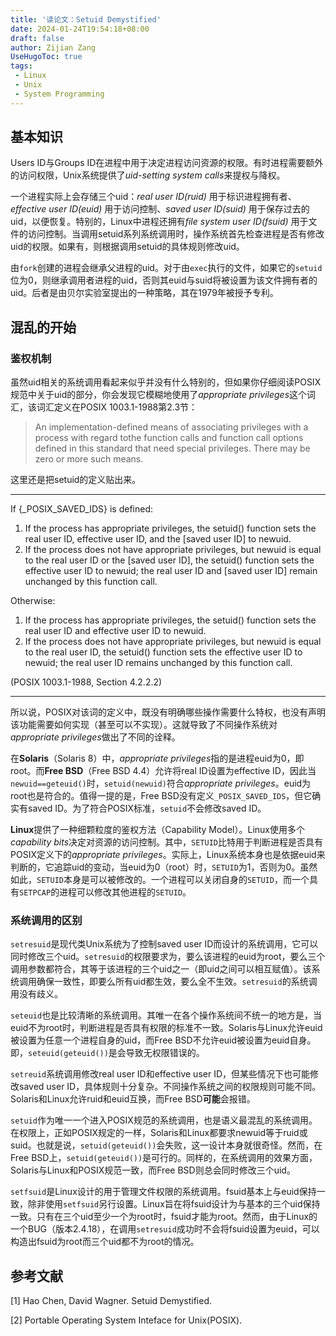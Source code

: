 ```yaml
---
title: '读论文：Setuid Demystified'
date: 2024-01-24T19:54:18+08:00
draft: false
author: Zijian Zang
UseHugoToc: true
tags: 
 - Linux
 - Unix
 - System Programming
---
```


<!--more-->

## 基本知识

Users ID与Groups ID在进程中用于决定进程访问资源的权限。有时进程需要额外的访问权限，Unix系统提供了*uid-setting system calls*来提权与降权。

一个进程实际上会存储三个uid：*real user ID(ruid)* 用于标识进程拥有者、*effective user ID(euid)* 用于访问控制、*saved user ID(suid)* 用于保存过去的uid，以便恢复。特别的，Linux中进程还拥有*file system user ID(fsuid)* 用于文件的访问控制。当调用setuid系列系统调用时，操作系统首先检查进程是否有修改uid的权限。如果有，则根据调用setuid的具体规则修改uid。

由`fork`创建的进程会继承父进程的uid。对于由`exec`执行的文件，如果它的`setuid`位为0，则继承调用者进程的uid，否则其euid与suid将被设置为该文件拥有者的uid。后者是由贝尔实验室提出的一种策略，其在1979年被授予专利。

## 混乱的开始

### 鉴权机制

虽然uid相关的系统调用看起来似乎并没有什么特别的，但如果你仔细阅读POSIX规范中关于uid的部分，你会发现它模糊地使用了*appropriate privileges*这个词汇，该词汇定义在POSIX 1003.1-1988第2.3节：

>An implementation-defined means of associating privileges with a process with regard tothe function calls and function call options defined in this standard that need special privileges. There may be zero or more such means.

这里还是把setuid的定义贴出来。

---

If {_POSIX_SAVED_IDS} is defined:

1. If the process has appropriate privileges, the setuid() function sets the real user ID, effective user ID, and the [saved user ID] to newuid.
2. If the process does not have appropriate privileges, but newuid is equal to the real user ID or the [saved user ID], the setuid() function sets the effective user ID to newuid; the real user ID and [saved user ID] remain unchanged by this function call.

Otherwise:

1. If the process has appropriate privileges, the setuid() function sets the real user ID and effective user ID to newuid.
2. If the process does not have appropriate privileges, but newuid is equal to the real user ID, the setuid() function sets the effective user ID to newuid; the real user ID remains unchanged by this function call.

(POSIX 1003.1-1988, Section 4.2.2.2)

---

所以说，POSIX对该词的定义中，既没有明确哪些操作需要什么特权，也没有声明该功能需要如何实现（甚至可以不实现）。这就导致了不同操作系统对*appropriate privileges*做出了不同的诠释。

在**Solaris**（Solaris 8）中，*appropriate privileges*指的是进程euid为0，即root。而**Free BSD**（Free BSD 4.4）允许将real ID设置为effective ID，因此当`newuid==geteuid()`时，`setuid(newuid)`符合*appropriate privileges*。euid为root也是符合的。值得一提的是，Free BSD没有定义`_POSIX_SAVED_IDS`，但它确实有saved ID。为了符合POSIX标准，`setuid`不会修改saved ID。

**Linux**提供了一种细颗粒度的鉴权方法（Capability Model）。Linux使用多个*capability bits*决定对资源的访问控制。其中，`SETUID`比特用于判断进程是否具有POSIX定义下的*appropriate privileges*。实际上，Linux系统本身也是依据euid来判断的，它追踪uid的变动，当euid为0（root）时，`SETUID`为1，否则为0。虽然如此，`SETUID`本身是可以被修改的。一个进程可以关闭自身的`SETUID`，而一个具有`SETPCAP`的进程可以修改其他进程的`SETUID`。

### 系统调用的区别

`setresuid`是现代类Unix系统为了控制saved user ID而设计的系统调用，它可以同时修改三个uid。`setresuid`的权限要求为，要么该进程的euid为root，要么三个调用参数都符合，其等于该进程的三个uid之一（即uid之间可以相互赋值）。该系统调用确保一致性，即要么所有uid都生效，要么全不生效。`setresuid`的系统调用没有歧义。

`seteuid`也是比较清晰的系统调用。其唯一在各个操作系统间不统一的地方是，当euid不为root时，判断进程是否具有权限的标准不一致。Solaris与Linux允许euid被设置为任意一个进程自身的uid，而Free BSD不允许euid被设置为euid自身。即，`seteuid(geteuid())`是会导致无权限错误的。

`setreuid`系统调用修改real user ID和effective user ID，但某些情况下也可能修改saved user ID，具体规则十分复杂。不同操作系统之间的权限规则可能不同。Solaris和Linux允许ruid和euid互换，而Free BSD**可能**会报错。

`setuid`作为唯一一个进入POSIX规范的系统调用，也是语义最混乱的系统调用。在权限上，正如POSIX规定的一样，Solaris和Linux都要求newuid等于ruid或suid。也就是说，`setuid(geteuid())`会失败，这一设计本身就很奇怪。然而，在Free BSD上，`setuid(geteuid())`是可行的。同样的，在系统调用的效果方面，Solaris与Linux和POSIX规范一致，而Free BSD则总会同时修改三个uid。

`setfsuid`是Linux设计的用于管理文件权限的系统调用。fsuid基本上与euid保持一致，除非使用`setfsuid`另行设置。Linux旨在将fsuid设计为与基本的三个uid保持一致。只有在三个uid至少一个为root时，fsuid才能为root。然而，由于Linux的一个BUG（版本2.4.18），在调用`setresuid`成功时不会将fsuid设置为euid，可以构造出fsuid为root而三个uid都不为root的情况。

## 参考文献

[1] Hao Chen, David Wagner. Setuid Demystified.

[2] Portable Operating System Inteface for Unix(POSIX).
